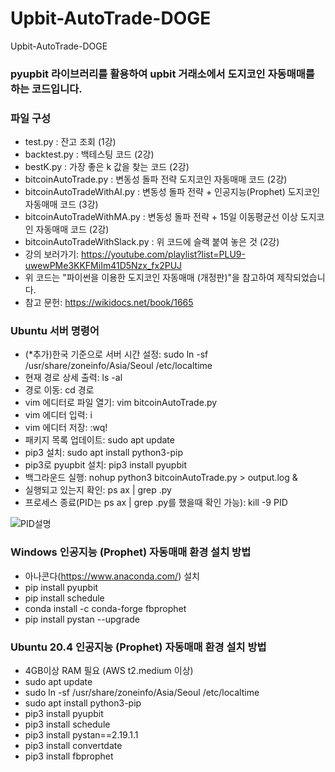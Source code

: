 # Upbit-AutoTrade-DOGE
Upbit-AutoTrade-DOGE
### pyupbit 라이브러리를 활용하여 upbit 거래소에서 도지코인 자동매매를 하는 코드입니다.

### 파일 구성
- test.py : 잔고 조회 (1강)
- backtest.py : 백테스팅 코드 (2강)
- bestK.py : 가장 좋은 k 값을 찾는 코드 (2강)
- bitcoinAutoTrade.py : 변동성 돌파 전략 도지코인 자동매매 코드 (2강)
- bitcoinAutoTradeWithAI.py : 변동성 돌파 전략 + 인공지능(Prophet) 도지코인 자동매매 코드 (3강)
- bitcoinAutoTradeWithMA.py : 변동성 돌파 전략 + 15일 이동평균선 이상 도지코인 자동매매 코드 (2강)
- bitcoinAutoTradeWithSlack.py : 위 코드에 슬랙 붙여 놓은 것 (2강)
- 강의 보러가기:  https://youtube.com/playlist?list=PLU9-uwewPMe3KKFMiIm41D5Nzx_fx2PUJ
- 위 코드는 "파이썬을 이용한 도지코인 자동매매 (개정판)"을 참고하여 제작되었습니다.
- 참고 문헌: https://wikidocs.net/book/1665

### Ubuntu 서버 명령어
- (*추가)한국 기준으로 서버 시간 설정: sudo ln -sf /usr/share/zoneinfo/Asia/Seoul /etc/localtime
- 현재 경로 상세 출력: ls -al
- 경로 이동: cd 경로
- vim 에디터로 파일 열기: vim bitcoinAutoTrade.py
- vim 에디터 입력: i
- vim 에디터 저장: :wq!
- 패키지 목록 업데이트: sudo apt update
- pip3 설치: sudo apt install python3-pip
- pip3로 pyupbit 설치: pip3 install pyupbit
- 백그라운드 실행: nohup python3 bitcoinAutoTrade.py > output.log &
- 실행되고 있는지 확인: ps ax | grep .py
- 프로세스 종료(PID는 ps ax | grep .py를 했을때 확인 가능): kill -9 PID

![PID설명](https://user-images.githubusercontent.com/58558338/115999411-9133ef00-a626-11eb-8aa0-82a1114936e8.PNG)


### Windows 인공지능 (Prophet) 자동매매 환경 설치 방법
- 아나콘다(https://www.anaconda.com/) 설치
- pip install pyupbit
- pip install schedule
- conda install -c conda-forge fbprophet
- pip install pystan --upgrade

### Ubuntu 20.4 인공지능 (Prophet) 자동매매 환경 설치 방법
- 4GB이상 RAM 필요 (AWS t2.medium 이상)
- sudo apt update
- sudo ln -sf /usr/share/zoneinfo/Asia/Seoul /etc/localtime
- sudo apt install python3-pip
- pip3 install pyupbit
- pip3 install schedule
- pip3 install pystan==2.19.1.1
- pip3 install convertdate
- pip3 install fbprophet
